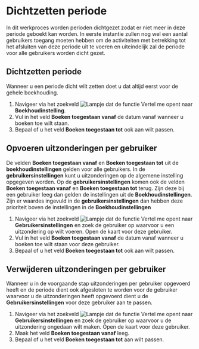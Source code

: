 # Dichtzetten periode

In dit werkproces worden perioden dichtgezet zodat er niet meer in deze periode geboekt kan worden. In eerste instantie zullen nog wel een aantal gebruikers toegang moeten hebben om de activiteiten met betrekking tot het afsluiten van deze periode uit te voeren en uiteindelijk zal de periode voor alle gebruikers worden dicht gezet.

## Dichtzetten periode

Wanneer u een periode dicht wilt zetten doet u dat altijd eerst voor de gehele boekhouding. 

1. Navigeer via het zoekveld ![Lampje dat de functie Vertel me opent](https://docs.microsoft.com/nl-NL/dynamics365/business-central/media/ui-search/search_small.png "Vertel me wat u wilt doen") naar **Boekhoudinstelling**.
2. Vul in het veld **Boeken toegestaan vanaf** de datum vanaf wanneer u boeken toe wilt staan. 
3. Bepaal of u het veld **Boeken toegestaan tot** ook aan wilt passen. 

## Opvoeren uitzonderingen per gebruiker

De velden **Boeken toegestaan vanaf** en **Boeken toegestaan tot** uit de **boekhoudinstellingen** gelden voor alle gebruikers. In de **gebruikersinstellingen** kunt u uitzonderingen op de algemene instelling opgegeven worden. Op de **gebruikersinstellingen** komen ook de velden **Boeken toegestaan vanaf** en **Boeken toegestaan tot** terug. Zijn deze bij een gebruiker leeg dan gelden de instellingen uit de **Boekhoudinstellingen**. Zijn er waardes ingevuld in de **gebruikersinstellingen** dan hebben deze prioriteit boven de instellingen in de **Boekhoudinstellingen**

1. Navigeer via het zoekveld ![Lampje dat de functie Vertel me opent](https://docs.microsoft.com/nl-NL/dynamics365/business-central/media/ui-search/search_small.png "Vertel me wat u wilt doen") naar **Gebruikersinstellingen** en zoek de gebruiker op waarvoor u een uitzondering op wilt voeren. Open de kaart voor deze gebruiker. 
2. Vul in het veld **Boeken toegestaan vanaf** de datum vanaf wanneer u boeken toe wilt staan voor deze gebruiker.
3. Bepaal of u het veld **Boeken toegestaan tot** ook aan wilt passen. 

## Verwijderen uitzonderingen per gebruiker

Wanneer u in de voorgaande stap uitzonderingen per gebruiker opgevoerd heeft en de periode dient ook afgesloten te worden voor de gebruiker waarvoor u de uitzonderingen heeft opgevoerd dient u de **Gebruikersinstellingen** voor deze gebruiker aan te passen. 

1. Navigeer via het zoekveld ![Lampje dat de functie Vertel me opent](https://docs.microsoft.com/nl-NL/dynamics365/business-central/media/ui-search/search_small.png "Vertel me wat u wilt doen") naar **Gebruikersinstellingen** en zoek de gebruiker op waarvoor u de uitzondering ongedaan wilt maken. Open de kaart voor deze gebruiker. 
2. Maak het veld **Boeken toegestaan vanaf** leeg. 
3. Bepaal of u het veld **Boeken toegestaan tot** aan wilt passen. 
<!--stackedit_data:
eyJoaXN0b3J5IjpbMTU1MjU4MjAzMF19
-->